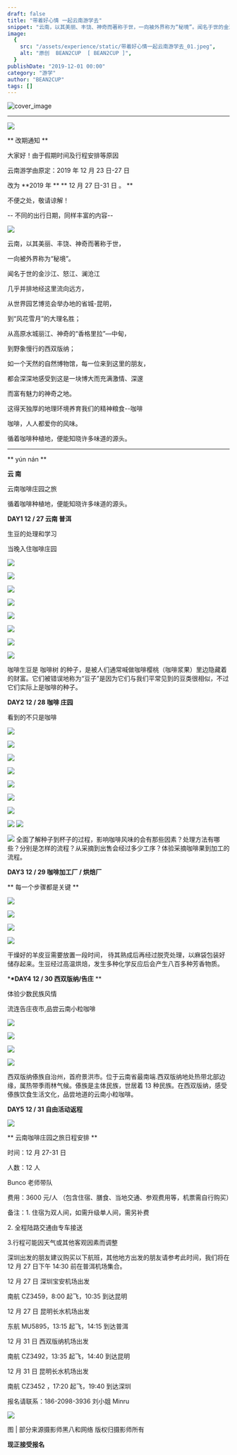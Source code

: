 ```yaml
---
draft: false
title: "带着好心情 一起云南游学去"
snippet: "云南，以其美丽、丰饶、神奇而著称于世，一向被外界称为“秘境”。闻名于世的金沙江"
image:
  {
    src: "/assets/experience/static/带着好心情一起云南游学去_01.jpeg",
    alt: "原创  BEAN2CUP  [ BEAN2CUP ]",
  }
publishDate: "2019-12-01 00:00"
category: "游学"
author: "BEAN2CUP"
tags: []
---
```


![cover_image](/assets/experience/static/带着好心情一起云南游学去_01.jpeg)

<!-- # 带着好心情 一起云南游学去 -->

---

![](/assets/experience/static/带着好心情一起云南游学去_02.jpeg)

** 改期通知 **

大家好！由于假期时间及行程安排等原因

云南游学由原定：2019 年 12 月 23 日-27 日

改为 **2019 年 ** ** 12 月 27 日-31 日 。 **

不便之处，敬请谅解！

\-- 不同的出行日期，同样丰富的内容--

![](/assets/experience/static/带着好心情一起云南游学去_03.jpeg)

云南，以其美丽、丰饶、神奇而著称于世，

一向被外界称为“秘境”。

闻名于世的金沙江、怒江、澜沧江

几乎并排地经这里流向远方，

从世界园艺博览会举办地的省城-昆明，

到“风花雪月”的大理名胜；

从高原水城丽江、神奇的“香格里拉”—中甸，

到野象慢行的西双版纳；

如一个天然的自然博物馆，每一位来到这里的朋友，

都会深深地感受到这是一块博大而充满激情、深邃

而富有魅力的神奇之地。

这得天独厚的地理环境养育我们的精神粮食--咖啡

咖啡，人人都爱你的风味。

循着咖啡种植地，便能知晓许多味道的源头。

---

** yún nán **

**云 南**

云南咖啡庄园之旅

循着咖啡种植地，便能知晓许多味道的源头。

**DAY1 12 / 27 云南 普洱**

生豆的处理和学习

当晚入住咖啡庄园

![](/assets/experience/static/带着好心情一起云南游学去_04.jpeg)

![](/assets/experience/static/带着好心情一起云南游学去_05.jpeg)

![](/assets/experience/static/带着好心情一起云南游学去_06.jpeg)

![](/assets/experience/static/带着好心情一起云南游学去_07.jpeg)

![](/assets/experience/static/带着好心情一起云南游学去_08.jpeg)

![](/assets/experience/static/带着好心情一起云南游学去_09.jpeg)

![](/assets/experience/static/带着好心情一起云南游学去_10.jpeg)

![](/assets/experience/static/带着好心情一起云南游学去_11.jpeg)

咖啡生豆是 咖啡树
的种子，是被人们通常喊做咖啡樱桃（咖啡浆果）里边隐藏着的财富。它们被错误地称为“豆子”是因为它们与我们平常见到的豆类很相似，不过它们实际上是咖啡的种子。

**DAY2 12 / 28 咖啡 庄园**

看到的不只是咖啡

![](/assets/experience/static/带着好心情一起云南游学去_12.jpeg)

![](/assets/experience/static/带着好心情一起云南游学去_13.jpeg)

![](/assets/experience/static/带着好心情一起云南游学去_14.jpeg)

![](/assets/experience/static/带着好心情一起云南游学去_15.jpeg)

![](/assets/experience/static/带着好心情一起云南游学去_16.jpeg)

![](/assets/experience/static/带着好心情一起云南游学去_17.jpeg)

![](/assets/experience/static/带着好心情一起云南游学去_18.jpeg)

![](/assets/experience/static/带着好心情一起云南游学去_19.jpeg)
![](/assets/experience/static/带着好心情一起云南游学去_20.jpeg)

![](/assets/experience/static/带着好心情一起云南游学去_21.jpeg)
全面了解种子到杯子的过程，影响咖啡风味的会有那些因素？处理方法有哪些？分别是怎样的流程？从采摘到出售会经过多少工序？体验采摘咖啡果到加工的流程。

**DAY3 12 / 29 咖啡加工厂 / 烘焙厂**

** 每一个步骤都是关键 **

![](/assets/experience/static/带着好心情一起云南游学去_22.jpeg)

![](/assets/experience/static/带着好心情一起云南游学去_23.jpeg)

![](/assets/experience/static/带着好心情一起云南游学去_24.jpeg)

![](/assets/experience/static/带着好心情一起云南游学去_25.jpeg)

干燥好的羊皮豆需要放置一段时间， 待其熟成后再经过脱壳处理，以麻袋包装好储存起来。生豆经过高温烘焙，发生多种化学反应后会产生八百多种芳香物质。

\***\*DAY4 12 / 30 西双版纳/告庄** \*\*

体验少数民族风情

流连告庄夜市,品尝云南小粒咖啡

![](/assets/experience/static/带着好心情一起云南游学去_26.jpeg)

![](/assets/experience/static/带着好心情一起云南游学去_27.jpeg)

![](/assets/experience/static/带着好心情一起云南游学去_28.jpeg)

![](/assets/experience/static/带着好心情一起云南游学去_29.jpeg)

西双版纳傣族自治州，首府景洪市。位于云南省最南端.西双版纳地处热带北部边缘，属热带季雨林气候。傣族是主体民族，世居着 13 种民族。在西双版纳，感受傣族饮食生活文化，品尝地道的云南小粒咖啡。

**DAY5 12 / 31 自由活动返程**

![](/assets/experience/static/带着好心情一起云南游学去_30.jpeg)

** 云南咖啡庄园之旅日程安排 **

时间：12 月 27-31 日

人数：12 人

Bunco 老师带队

费用：3600 元/人 （包含住宿、膳食、当地交通、参观费用等，机票需自行购买）

备注：1. 住宿为双人间，如需升级单人间，需另补费

2\. 全程陆路交通由专车接送

3.行程可能因天气或其他客观因素而调整

深圳出发的朋友建议购买以下航班，其他地方出发的朋友请参考此时间，我们将在 12 月 27 日下午 14:30 前在普洱机场集合。

12 月 27 日 深圳宝安机场出发

南航 CZ3459，8:00 起飞，10:35 到达昆明

12 月 27 日 昆明长水机场出发

东航 MU5895，13:15 起飞，14:15 到达普洱

12 月 31 日 西双版纳机场出发

南航 CZ3492，13:35 起飞，14:40 到达昆明

12 月 31 日 昆明长水机场出发

南航 CZ3452 ，17:20 起飞，19:40 到达深圳

报名请联系：186-2098-3936 刘小姐 Minru

![](/assets/experience/static/带着好心情一起云南游学去_31.jpeg)

图 | 部分来源摄影师黑八和网络 版权归摄影师所有

**现正接受报名**
